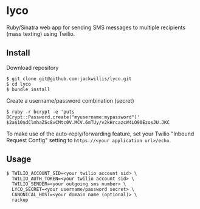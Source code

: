 # lyco

Ruby/Sinatra web app for sending SMS messages to multiple recipients (mass texting) using Twilio.

## Install

Download repository

    $ git clone git@github.com:jackwillis/lyco.git
    $ cd lyco
    $ bundle install

Create a username/password combination (secret)

    $ ruby -r bcrypt -e 'puts BCrypt::Password.create("myusername:mypassword")'
    $2a$10$dClmhaZSc8vCMtc0V.MCV.6mTUy/v2kHrcazcW4LO90EzosJU.JKC

To make use of the auto-reply/forwarding feature, set your Twilio "Inbound Request Config" setting to `https://<your application url>/echo`.

## Usage

    $ TWILIO_ACCOUNT_SID=<your twilio account sid> \
      TWILIO_AUTH_TOKEN=<your twilio account sid> \
      TWILIO_SENDER=<your outgoing sms number> \
      LYCO_SECRET=<your username/password secret> \
      CANONICAL_HOST=<your domain name (optional)> \
      rackup
